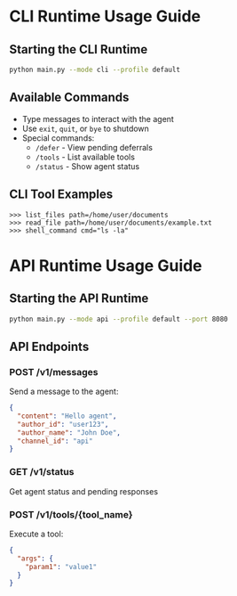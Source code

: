 # CLI Runtime Usage Guide

## Starting the CLI Runtime

```bash
python main.py --mode cli --profile default
```

## Available Commands

- Type messages to interact with the agent
- Use `exit`, `quit`, or `bye` to shutdown
- Special commands:
  - `/defer` - View pending deferrals
  - `/tools` - List available tools
  - `/status` - Show agent status

## CLI Tool Examples

```
>>> list_files path=/home/user/documents
>>> read_file path=/home/user/documents/example.txt
>>> shell_command cmd="ls -la"
```

# API Runtime Usage Guide

## Starting the API Runtime

```bash
python main.py --mode api --profile default --port 8080
```

## API Endpoints

### POST /v1/messages
Send a message to the agent:
```json
{
  "content": "Hello agent",
  "author_id": "user123",
  "author_name": "John Doe",
  "channel_id": "api"
}
```

### GET /v1/status
Get agent status and pending responses

### POST /v1/tools/{tool_name}
Execute a tool:
```json
{
  "args": {
    "param1": "value1"
  }
}
```

